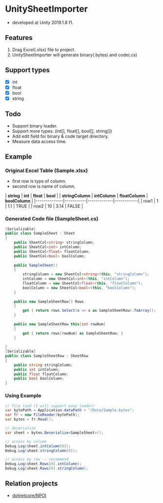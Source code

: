 # UnitySheetImporter
- developed at Unity 2019.1.8 f1.

## Features
1. Drag Excel(.xlsx) file to project.
2. UnitySheetImporter will generate binary(.bytes) and code(.cs)

## Support types
- [x] int
- [x] float
- [x] bool
- [x] string

## Todo
- Support binary loader.
- Support more types. (int[], float[], bool[], string[])
- Add edit field for binary & code target directory.
- Measure data access time.

## Example

### Original Excel Table (Sample.xlsx)
- first row is type of column.
- second row is name of column.

| **string**       | **int**       | **float**       | **bool**       |
| **stringColumn** | **intColumn** | **floatColumn** | **boolColumn** |
|--------------|-----------|-------------|------------|
| row1         | 1         | 1.1         | TRUE       |
| row2         | 10        | 3.14        | FALSE      |

### Generated Code file (SampleSheet.cs) 
```csharp
[Serializable]
public class SampleSheet : Sheet
{
	public SheetCol<string> stringColumn;
	public SheetCol<int> intColumn;
	public SheetCol<float> floatColumn;
	public SheetCol<bool> boolColumn;
	
	public SampleSheet()
	{
		stringColumn = new SheetCol<string>(this, "stringColumn");
		intColumn = new SheetCol<int>(this, "intColumn");
		floatColumn = new SheetCol<float>(this, "floatColumn");
		boolColumn = new SheetCol<bool>(this, "boolColumn");
	}
	
	public new SampleSheetRow[] Rows
	{
		get { return rows.Select(x => x as SampleSheetRow).ToArray();  }
	}
	
	public new SampleSheetRow this[int rowNum]
	{
		get { return rows[rowNum] as SampleSheetRow; }
	}
	
}
[Serializable]
public class SampleSheetRow : SheetRow
{
	public string stringColumn;
	public int intColumn;
	public float floatColumn;
	public bool boolColumn;
}
```

### Using Example
```csharp
// file load (I will support easy loader)
var bytePath = Application.dataPath + "/Data/Sample.bytes";
var fr = new FileReader(bytePath);
var bytes = fr.Read();

// deserialize
var sheet = bytes.Deserialize<SampleSheet>();

// access by column
Debug.Log(sheet.intColumn[0]);
Debug.Log(sheet.stringColumn[0]);

// access by row -- recommend
Debug.Log(sheet.Rows[0].intColumn);
Debug.Log(sheet.Rows[0].stringColumn);
```

## Relation projects
- [dotnetcore/NPOI](https://github.com/dotnetcore/NPOI)
